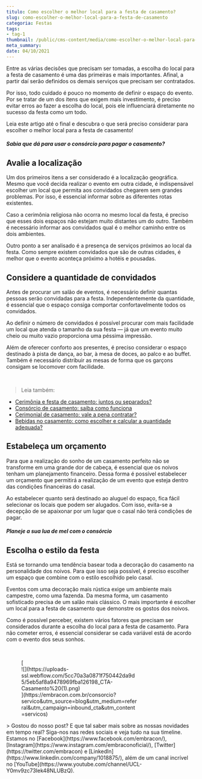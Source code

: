 ```yaml
---
titulo: Como escolher o melhor local para a festa de casamento?
slug: como-escolher-o-melhor-local-para-a-festa-de-casamento
categoria: Festas
tags:
- tag-1
thumbnail: /public/cms-content/media/como-escolher-o-melhor-local-para-a-festa-de-casamento.jpeg
meta_summary: 
date: 04/10/2021
---
```

Entre as várias decisões que precisam ser tomadas, a escolha do local para a festa de casamento é uma das primeiras e mais importantes. Afinal, a partir daí serão definidos os demais serviços que precisam ser contratados.

Por isso, todo cuidado é pouco no momento de definir o espaço do evento. Por se tratar de um dos itens que exigem mais investimento, é preciso evitar erros ao fazer a escolha do local, pois ele influenciará diretamente no sucesso da festa como um todo.

Leia este artigo até o final e descubra o que será preciso considerar para escolher o melhor local para a festa de casamento!

##### Sabia que dá para usar o consórcio para pagar o casamento?

Avalie a localização
--------------------

Um dos primeiros itens a ser considerado é a localização geográfica. Mesmo que você decida realizar o evento em outra cidade, é indispensável escolher um local que permita aos convidados chegarem sem grandes problemas. Por isso, é essencial informar sobre as diferentes rotas existentes.

Caso a cerimônia religiosa não ocorra no mesmo local da festa, é preciso que esses dois espaços não estejam muito distantes um do outro. Também é necessário informar aos convidados qual é o melhor caminho entre os dois ambientes.

Outro ponto a ser analisado é a presença de serviços próximos ao local da festa. Como sempre existem convidados que são de outras cidades, é melhor que o evento aconteça próximo a hotéis e pousadas.

Considere a quantidade de convidados
------------------------------------

Antes de procurar um salão de eventos, é necessário definir quantas pessoas serão convidadas para a festa. Independentemente da quantidade, é essencial que o espaço consiga comportar confortavelmente todos os convidados.

Ao definir o número de convidados é possível procurar com mais facilidade um local que atenda o tamanho da sua festa — já que um evento muito cheio ou muito vazio proporciona uma péssima impressão.

Além de oferecer conforto aos presentes, é preciso considerar o espaço destinado à pista de dança, ao bar, à mesa de doces, ao palco e ao buffet. Também é necessário distribuir as mesas de forma que os garçons consigam se locomover com facilidade.

‍

> Leia também:

- [Cerimônia e festa de casamento: juntos ou separados?](https://www.embracon.com.br/blog/cerimonia-e-festa-de-casamento-juntos-ou-separados)
- [Consórcio de casamento: saiba como funciona](https://www.embracon.com.br/blog/consorcio-de-casamento-saiba-como-funciona)
- [Cerimonial de casamento: vale a pena contratar?](https://www.embracon.com.br/blog/cerimonial-de-casamento-vale-a-pena-contratar)
- [Bebidas no casamento: como escolher e calcular a quantidade adequada?](https://www.embracon.com.br/blog/bebidas-no-casamento-como-escolher-e-calcular-a-quantidade-adequada)

Estabeleça um orçamento
-----------------------

Para que a realização do sonho de um casamento perfeito não se transforme em uma grande dor de cabeça, é essencial que os noivos tenham um planejamento financeiro. Dessa forma é possível estabelecer um orçamento que permitirá a realização de um evento que esteja dentro das condições financeiras do casal.

Ao estabelecer quanto será destinado ao aluguel do espaço, fica fácil selecionar os locais que podem ser alugados. Com isso, evita-se a decepção de se apaixonar por um lugar que o casal não terá condições de pagar.

##### Planeje a sua lua de mel com o consórcio

Escolha o estilo da festa
-------------------------

Está se tornando uma tendência basear toda a decoração do casamento na personalidade dos noivos. Para que isso seja possível, é preciso escolher um espaço que combine com o estilo escolhido pelo casal.

Eventos com uma decoração mais rústica exige um ambiente mais campestre, como uma fazenda. Da mesma forma, um casamento sofisticado precisa de um salão mais clássico. O mais importante é escolher um local para a festa de casamento que demonstre os gostos dos noivos.

Como é possível perceber, existem vários fatores que precisam ser considerados durante a escolha do local para a festa de casamento. Para não cometer erros, é essencial considerar se cada variável está de acordo com o evento dos seus sonhos.

‍

<figure class="w-richtext-figure-type-image w-richtext-align-center" style="max-width:310px">[<div>![](https://uploads-ssl.webflow.com/5cc70a3a0871f750442da9d5/5eb5af8a9478969fba126198_CTA-Casamento%20(1).png)</div>](https://embracon.com.br/consorcio?servico&utm_source=blog&utm_medium=referral&utm_campaign=inbound_cta&utm_content=servicos)</figure>> Gostou do nosso post? E que tal saber mais sobre as nossas novidades em tempo real? Siga-nos nas redes sociais e veja tudo na sua timeline. Estamos no [Facebook](https://www.facebook.com/embracon/), [Instagram](https://www.instagram.com/embraconoficial/), [Twitter](https://twitter.com/embracon) e [LinkedIn](https://www.linkedin.com/company/1018875/), além de um canal incrível no [YouTube](https://www.youtube.com/channel/UCL-Y0mv9zc73Iek48NLUBzQ).

